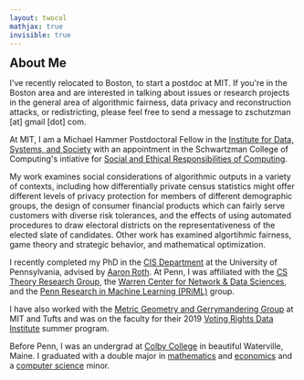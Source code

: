 ```yaml
---
layout: twocol
mathjax: true
invisible: true
---
```



<h2 style="margin-bottom: 10px; margin-top:10px" > About Me </h2>

I've recently relocated to Boston, to start a postdoc at MIT. If you're in the Boston area and are interested in talking about issues or research projects in the general area of algorithmic fairness, data privacy and reconstruction attacks, or redistricting, please feel free to send a message to zschutzman \[at\] gmail \[dot\] com.



At MIT, I am a Michael Hammer Postdoctoral Fellow in the [Institute for Data, Systems, and Society](https://idss.mit.edu) with an appointment in the Schwartzman College of Computing's intiative for [Social and Ethical Responsibilities of Computing](https://computing.mit.edu/cross-cutting/social-and-ethical-responsibilities-of-computing/).  



My work examines social considerations of algorithmic outputs in a variety of contexts, including how differentially private census statistics might offer different levels of privacy protection for members of different demographic groups, the design of consumer financial products which can fairly serve customers with diverse risk tolerances, and the effects of using automated procedures to draw electoral districts on the representativeness of the elected slate of candidates. Other work has examined algortihmic fairness, game theory and strategic behavior, and mathematical optimization.

I recently completed my PhD in the [CIS Department](http://cis.upenn.edu) at the University of Pennsylvania, advised by [Aaron Roth](http://cis.upenn.edu/~aaroth).  At Penn, I was affiliated with the [CS Theory Research Group](http://theory.cis.upenn.edu/index.html), the [Warren Center for Network & Data Sciences](http://warrencenter.upenn.edu/), and the [Penn Research in Machine Learning (PRiML)](https://priml.upenn.edu/) group.


I have also worked with the [Metric Geometry and Gerrymandering Group](http://mggg.org) at MIT and Tufts and was on the faculty for their 2019 [Voting Rights Data Institute](https://gerrydata.org) summer program.


Before Penn, I was an undergrad at [Colby College](http://colby.edu) in beautiful Waterville, Maine.  I graduated with a double major in [mathematics](http://colby.edu/math) and [economics](http://colby.edu/econ) and a [computer science](http://colby.edu/cs) minor.

<!-- ---
<h2 style="margin-bottom: 15px" > Recent Stuff </h2>

- I have moved to Boston and will be starting as a postdoc at [MIT IDSS](https://idss.mit.edu) this September!

- Our paper <i><a href="https://arxiv.org/abs/2006.07281" > Algorithms and Learning for Fair Portfolio Design </a></i> was accepted to [EC 2021](https://ec21.sigecom.org/)!

- Travis Dick, Matthew Joseph, and I ran successful attacks against Diffix, a purportedly privacy-preserving data analysis system. I contributed to a pair of blog posts on the [theoretical basis for our attacks](https://differentialprivacy.org/reconstruction-theory/) and the [practical details of executing the attacks and what kinds of information we could extract](https://differentialprivacy.org/diffix-attack/).

 -->
